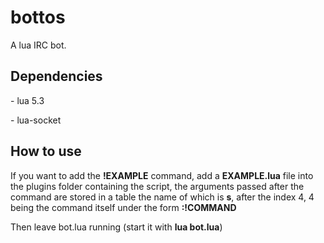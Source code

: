 # bottos

A lua IRC bot.

## Dependencies

- lua 5.3

- lua-socket

## How to use

If you want to add the **!EXAMPLE** command, add a **EXAMPLE.lua** file into the plugins folder containing the script, the arguments passed after the command are stored in a table the name of which is **s**, after the index 4, 4 being the command itself under the form **:!COMMAND**

Then leave bot.lua running (start it with **lua bot.lua**)
